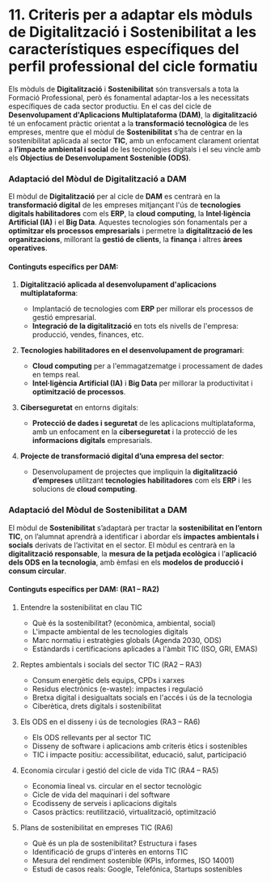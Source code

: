 # 11. Criteris per a adaptar els mòduls de Digitalització i Sostenibilitat a les característiques específiques del perfil professional del cicle formatiu 

Els mòduls de **Digitalització** i **Sostenibilitat** són transversals a tota la Formació Professional, però és fonamental adaptar-los a les necessitats específiques de cada sector productiu. En el cas del cicle de **Desenvolupament d'Aplicacions Multiplataforma (DAM)**, la **digitalització** té un enfocament pràctic orientat a la **transformació tecnològica** de les empreses, mentre que el mòdul de **Sostenibilitat** s’ha de centrar en la sostenibilitat aplicada al sector **TIC**, amb un enfocament clarament orientat a **l’impacte ambiental i social** de les tecnologies digitals i el seu vincle amb els **Objectius de Desenvolupament Sostenible (ODS)**.

### **Adaptació del Mòdul de Digitalització a DAM**

El mòdul de **Digitalització** per al cicle de **DAM** es centrarà en la **transformació digital** de les empreses mitjançant l'ús de **tecnologies digitals habilitadores** com els **ERP**, la **cloud computing**, la **Intel·ligència Artificial (IA)** i el **Big Data**. Aquestes tecnologies són fonamentals per a **optimitzar els processos empresarials** i permetre la **digitalització de les organitzacions**, millorant la **gestió de clients**, la **finança** i altres **àrees operatives**.

#### **Continguts específics per DAM:**

1. **Digitalització aplicada al desenvolupament d'aplicacions multiplataforma**:

   * Implantació de tecnologies com **ERP** per millorar els processos de gestió empresarial.
   * **Integració de la digitalització** en tots els nivells de l'empresa: producció, vendes, finances, etc.

2. **Tecnologies habilitadores en el desenvolupament de programari**:

   * **Cloud computing** per a l'emmagatzematge i processament de dades en temps real.
   * **Intel·ligència Artificial (IA)** i **Big Data** per millorar la productivitat i **optimització de processos**.

3. **Ciberseguretat** en entorns digitals:

   * **Protecció de dades i seguretat** de les aplicacions multiplataforma, amb un enfocament en la **ciberseguretat** i la protecció de les **informacions digitals** empresarials.

4. **Projecte de transformació digital d’una empresa del sector**:

   * Desenvolupament de projectes que impliquin la **digitalització d’empreses** utilitzant **tecnologies habilitadores** com els **ERP** i les solucions de **cloud computing**.


### **Adaptació del Mòdul de Sostenibilitat a DAM**

El mòdul de **Sostenibilitat** s’adaptarà per tractar la **sostenibilitat en l’entorn TIC**, on l’alumnat aprendrà a identificar i abordar els **impactes ambientals i socials** derivats de l’activitat en el sector. El mòdul es centrarà en la **digitalització responsable**, la **mesura de la petjada ecològica** i l’**aplicació dels ODS en la tecnologia**, amb èmfasi en els **modelos de producció i consum circular**. 

#### **Continguts específics per DAM:** (RA1 – RA2)

1. Entendre la sostenibilitat en clau TIC
      * Què és la sostenibilitat? (econòmica, ambiental, social)
      * L'impacte ambiental de les tecnologies digitals
      * Marc normatiu i estratègies globals (Agenda 2030, ODS)
      * Estàndards i certificacions aplicades a l'àmbit TIC (ISO, GRI, EMAS)

2. Reptes ambientals i socials del sector TIC (RA2 – RA3)
      * Consum energètic dels equips, CPDs i xarxes
      * Residus electrònics (e-waste): impactes i regulació
      * Bretxa digital i desigualtats socials en l'accés i ús de la tecnologia
      * Ciberètica, drets digitals i sostenibilitat
3. Els ODS en el disseny i ús de tecnologies (RA3 – RA6)
      * Els ODS rellevants per al sector TIC
      * Disseny de software i aplicacions amb criteris ètics i sostenibles
      * TIC i impacte positiu: accessibilitat, educació, salut, participació
4. Economia circular i gestió del cicle de vida TIC (RA4 – RA5)
      * Economia lineal vs. circular en el sector tecnològic
      * Cicle de vida del maquinari i del software
      * Ecodisseny de serveis i aplicacions digitals
      * Casos pràctics: reutilització, virtualització, optimització
5. Plans de sostenibilitat en empreses TIC (RA6)
      * Què és un pla de sostenibilitat? Estructura i fases
      * Identificació de grups d'interès en entorns TIC
      * Mesura del rendiment sostenible (KPIs, informes, ISO 14001)
      * Estudi de casos reals: Google, Telefónica, Startups sostenibles


